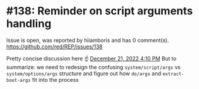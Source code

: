 
#138: Reminder on script arguments handling
================================================================================
Issue is open, was reported by hiiamboris and has 0 comment(s).
<https://github.com/red/REP/issues/138>

Pretty concise discussion here :point_up: [December 21, 2022 4:10 PM](https://gitter.im/red/help?at=63a305b0c4fec572d64a797a)
But to summarize: we need to redesign the confusing `system/script/args` vs `system/options/args` structure and figure out how `do/args` and `extract-boot-args` fit into the process


